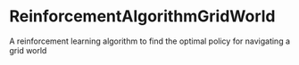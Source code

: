 # ReinforcementAlgorithmGridWorld
A reinforcement learning algorithm to find the optimal policy for navigating a grid world
